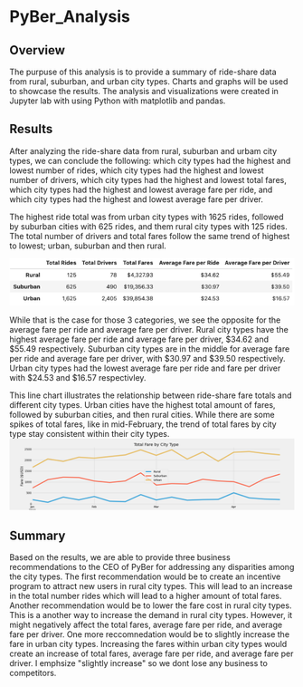 # PyBer_Analysis

## Overview
  The purpuse of this analysis is to provide a summary of ride-share data from rural, suburban, and urban city types. Charts and graphs will be used to showcase the results. The analysis and visualizations were created in Jupyter lab with using Python with matplotlib and pandas.

## Results
  After analyzing the ride-share data from rural, suburban and urbam city types, we can conclude the following:
which city types had the highest and lowest number of rides,
which city types had the highest and lowest number of drivers,
which city types had the highest and lowest total fares,
which city types had the highest and lowest average fare per ride, and
which city types had the highest and lowest average fare per driver. 

  The highest ride total was from urban city types with 1625 rides, followed by suburban cities with 625 rides, and them rural city types with 125 rides. The total number of drivers and total fares follow the same trend of highest to lowest; urban, suburban and then rural. 

![table](Analysis/Pyber_summary_table.png)

  While that is the case for those 3 categories, we see the opposite for the average fare per ride and average fare per driver. Rural city types have the highest average fare per ride and average fare per driver, $34.62 and $55.49 respectively. Suburban city types are in the middle for average fare per ride and average fare per driver, with $30.97 and $39.50 respectively. Urban city types had the lowest average fare per ride and fare per driver with $24.53 and $16.57 respectivley.

This line chart illustrates the relationship between ride-share fare totals and different city types. Urban cities have the highest total amount of fares, followed by suburban cities, and then rural cities. While there are some spikes of total fares, like in mid-February, the trend of total fares by city type stay consistent within their city types.
![chart](Analysis/PyBer_fare_summary.png)

## Summary

Based on the results, we are able to provide three business recommendations to the CEO of PyBer for addressing any disparities among the city types. The first recommendation would be to create an incentive program to attract new users in rural city types. This will lead to an increase in the total number rides which will lead to a higher amount of total fares. Another recommendation would be to lower the fare cost in rural city types. This is a another way to increase the demand in rural city types. However, it might negatively affect the total fares, average fare per ride, and average fare per driver.
One more reccomnedation would be to slightly increase the fare in urban city types. Increasing the fares within urban city types would create an increase of total fares, average fare per ride, and average fare per driver. I emphsize "slightly increase" so we dont lose any business to competitors.
